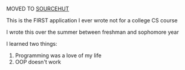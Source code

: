 MOVED TO [SOURCEHUT](https://git.sr.ht/~nixnomad/sdl-game-engine)

This is the FIRST application I ever wrote not for a college CS course

I wrote this over the summer between freshman and sophomore year

I learned two things:

1. Programming was a love of my life
2. OOP doesn't work
